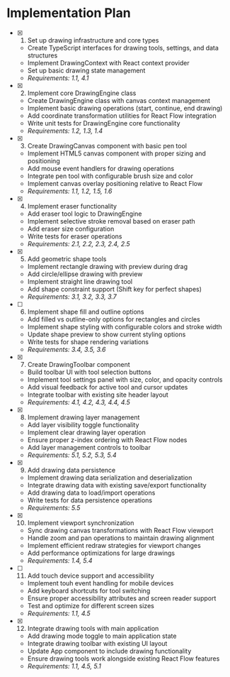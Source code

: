 # Implementation Plan

- [x] 1. Set up drawing infrastructure and core types





  - Create TypeScript interfaces for drawing tools, settings, and data structures
  - Implement DrawingContext with React context provider
  - Set up basic drawing state management
  - _Requirements: 1.1, 4.1_

- [x] 2. Implement core DrawingEngine class





  - Create DrawingEngine class with canvas context management
  - Implement basic drawing operations (start, continue, end drawing)
  - Add coordinate transformation utilities for React Flow integration
  - Write unit tests for DrawingEngine core functionality
  - _Requirements: 1.2, 1.3, 1.4_

- [x] 3. Create DrawingCanvas component with basic pen tool





  - Implement HTML5 canvas component with proper sizing and positioning
  - Add mouse event handlers for drawing operations
  - Integrate pen tool with configurable brush size and color
  - Implement canvas overlay positioning relative to React Flow
  - _Requirements: 1.1, 1.2, 1.5, 1.6_

- [x] 4. Implement eraser functionality





  - Add eraser tool logic to DrawingEngine
  - Implement selective stroke removal based on eraser path
  - Add eraser size configuration
  - Write tests for eraser operations
  - _Requirements: 2.1, 2.2, 2.3, 2.4, 2.5_

- [x] 5. Add geometric shape tools





  - Implement rectangle drawing with preview during drag
  - Add circle/ellipse drawing with preview
  - Implement straight line drawing tool
  - Add shape constraint support (Shift key for perfect shapes)
  - _Requirements: 3.1, 3.2, 3.3, 3.7_

- [ ] 6. Implement shape fill and outline options
  - Add filled vs outline-only options for rectangles and circles
  - Implement shape styling with configurable colors and stroke width
  - Update shape preview to show current styling options
  - Write tests for shape rendering variations
  - _Requirements: 3.4, 3.5, 3.6_

- [x] 7. Create DrawingToolbar component





  - Build toolbar UI with tool selection buttons
  - Implement tool settings panel with size, color, and opacity controls
  - Add visual feedback for active tool and cursor updates
  - Integrate toolbar with existing site header layout
  - _Requirements: 4.1, 4.2, 4.3, 4.4, 4.5_

- [x] 8. Implement drawing layer management





  - Add layer visibility toggle functionality
  - Implement clear drawing layer operation
  - Ensure proper z-index ordering with React Flow nodes
  - Add layer management controls to toolbar
  - _Requirements: 5.1, 5.2, 5.3, 5.4_

- [x] 9. Add drawing data persistence





  - Implement drawing data serialization and deserialization
  - Integrate drawing data with existing save/export functionality
  - Add drawing data to load/import operations
  - Write tests for data persistence operations
  - _Requirements: 5.5_

- [x] 10. Implement viewport synchronization
























  - Sync drawing canvas transformations with React Flow viewport
  - Handle zoom and pan operations to maintain drawing alignment
  - Implement efficient redraw strategies for viewport changes
  - Add performance optimizations for large drawings
  - _Requirements: 1.4, 5.4_

- [ ] 11. Add touch device support and accessibility
  - Implement touh event handling for mobile devices
  - Add keyboard shortcuts for tool switching
  - Ensure proper accessibility attributes and screen reader support
  - Test and optimize for different screen sizes
  - _Requirements: 1.1, 4.5_

- [x] 12. Integrate drawing tools with main application





  - Add drawing mode toggle to main application state
  - Integrate drawing toolbar with existing UI layout
  - Update App component to include drawing functionality
  - Ensure drawing tools work alongside existing React Flow features
  - _Requirements: 1.1, 4.5, 5.1_